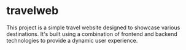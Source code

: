 # travelweb
This project is a simple travel website designed to showcase various destinations. It's built using a combination of frontend and backend technologies to provide a dynamic user experience.
